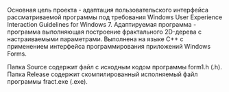 Основная цель проекта - адаптация пользовательского интерфейса рассматриваемой программы под требования Windows User Experience Interaction Guidelines for Windows 7. Адаптируемая программа - программа выполняющая построение фрактального 2D-дерева с настраиваемыми параметрами. Выполнена на языке C++ с применением интерфейса программирования приложений Windows Forms.

Папка Source содержит файл с исходным кодом программы form1.h (.h).
Папка Release содержит скомпилированный исполняемый файл программы fract.exe (.exe).
